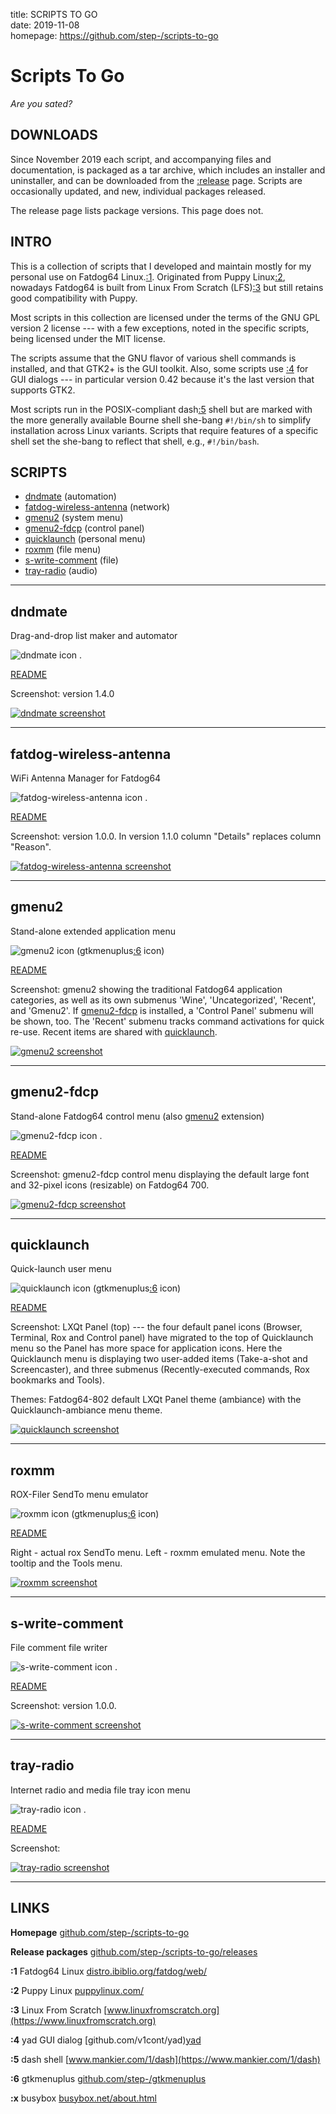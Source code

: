 title: SCRIPTS TO GO  
date: 2019-11-08  
homepage: <https://github.com/step-/scripts-to-go>  

# Scripts To Go

_Are you sated?_

## DOWNLOADS

Since November 2019 each script, and accompanying files and documentation, is
packaged as a tar archive, which includes an installer and uninstaller, and can
be downloaded from the [:release](#LINKS) page.
Scripts are occasionally updated, and new, individual packages released.

The release page lists package versions. This page does not.

## INTRO

This is a collection of scripts that I developed and maintain mostly for my
personal use on Fatdog64 Linux.[:1](#LINKS).
Originated from Puppy Linux[:2](#LINKS), nowadays Fatdog64 is built from Linux
From Scratch (LFS)[:3](#LINKS) but still retains good compatibility with Puppy.

Most scripts in this collection are licensed under the terms of the GNU GPL
version 2 license --- with a few exceptions, noted in the specific scripts,
being licensed under the MIT license.

The scripts assume that the GNU flavor of various shell commands is installed,
and that GTK2+ is the GUI toolkit. Also, some scripts use [:4](#LINKS) for GUI
dialogs --- in particular version 0.42 because it's the last version that
supports GTK2.

Most scripts run in the POSIX-compliant dash[:5](#LINKS) shell but are marked
with the more generally available Bourne shell she-bang `#!/bin/sh` to simplify
installation across Linux variants.  Scripts that require features of a specific
shell set the she-bang to reflect that shell, e.g., `#!/bin/bash`.

## SCRIPTS

* [dndmate](#dndmate) (automation)
* [fatdog-wireless-antenna](#fatdog-wireless-antenna) (network)
* [gmenu2](#gmenu2) (system menu)
* [gmenu2-fdcp](#gmenu2-fdcp) (control panel)
* [quicklaunch](#quicklaunch) (personal menu)
* [roxmm](#roxmm) (file menu)
* [s-write-comment](#s-write-comment) (file)
* [tray-radio](#tray-radio) (audio)

----

<a href="dndmate"></a>

## dndmate

Drag-and-drop list maker and automator

![dndmate icon](img/icon/dndmate.png) .

[README](dndmate/README.md)

Screenshot:
version 1.4.0

[![dndmate screenshot](img/dndmate-1.4.0-s-240x222.png)](https://postimg.cc/jn7xR2GB)


----

<a href="fatdog-wireless-antenna"></a>

## fatdog-wireless-antenna

WiFi Antenna Manager for Fatdog64

![fatdog-wireless-antenna icon](img/icon/fatdog_wireless_antenna.png) .

[README](fatdog-wireless-antenna/README.md)

Screenshot:
version 1.0.0. In version 1.1.0 column "Details" replaces column "Reason".

[![fatdog-wireless-antenna screenshot](img/fatdog-wireless-antenna-240x113.png)](img/fatdog-wireless-antenna.png)

----

<a href="gmenu2"></a>

## gmenu2

Stand-alone extended application menu

![gmenu2 icon](img/icon/gmenu2.png) (gtkmenuplus[:6](#LINKS) icon)

[README](gmenu2/README.md)

Screenshot:
gmenu2 showing the traditional Fatdog64 application categories,
as well as its own submenus 'Wine', 'Uncategorized', 'Recent', and 'Gmenu2'.
If [gmenu2-fdcp](#gmenu2-fdcp) is installed, a 'Control Panel' submenu will
be shown, too.
The 'Recent' submenu tracks command activations for quick re-use.
Recent items are shared with [quicklaunch](#quicklaunch).

[![gmenu2 screenshot](img/gmenu2-240x267.png)](img/gmenu2.png)

----

<a href="gmenu2-fdcp"></a>

## gmenu2-fdcp

Stand-alone Fatdog64 control menu (also [gmenu2](#gmenu2) extension)

![gmenu2-fdcp icon](img/icon/gmenu2-fdcp.png) .

[README](gmenu2-fdcp/README.md)

Screenshot:
gmenu2-fdcp control menu displaying the default large font and 32-pixel icons
(resizable) on Fatdog64 700.

[![gmenu2-fdcp screenshot](img/gmenu2-fdcp-240x164.png)](img/gmenu2-fdcp.png)

----

<a href="quicklaunch"></a>

## quicklaunch

Quick-launch user menu

![quicklaunch icon](img/icon/quicklaunch.png) (gtkmenuplus[:6](#LINKS) icon)

[README](quicklaunch/README.md)

Screenshot:
LXQt Panel (top) --- the four default panel icons (Browser,
Terminal, Rox and Control panel) have migrated to the top of Quicklaunch menu
so the Panel has more space for application icons.
Here the Quicklaunch menu is displaying two user-added items
(Take-a-shot and Screencaster), and three submenus
(Recently-executed commands, Rox bookmarks and Tools).

Themes: Fatdog64-802 default LXQt Panel theme (ambiance) with the
Quicklaunch-ambiance menu theme.

[![quicklaunch screenshot](img/quicklaunch-800-240x98.png)](img/quicklaunch-800.png)

----

<a href="roxmm"></a>

## roxmm

ROX-Filer SendTo menu emulator

![roxmm icon](img/icon/roxmm.png) (gtkmenuplus[:6](#LINKS) icon)

[README](roxmm/README.md)

Right - actual rox SendTo menu.
Left - roxmm emulated menu. Note the tooltip and the Tools menu.

[![roxmm screenshot](img/roxmm-240x90.png)](img/roxmm.png)

----

<a href="s-write-comment"></a>

## s-write-comment

File comment file writer

![s-write-comment icon](img/icon/s-write-comment.png) .

[README](s-write-comment/README.md)

Screenshot:
version 1.0.0.

[![s-write-comment screenshot](img/s-write-comment-240x160.png)](img/s-write-comment.png)


----

<a href="tray-radio"></a>

## tray-radio

Internet radio and media file tray icon menu

![tray-radio icon](img/icon/tray-radio.png) .

[README](tray-radio/README.md)

Screenshot:

[![tray-radio screenshot](img/tray-radio-240x107.png)](img/tray-radio.gif)

----

<a name="LINKS">

## LINKS

**Homepage**
[github.com/step-/scripts-to-go](https://github.com/step-/scripts-to-go)

**Release packages**
[github.com/step-/scripts-to-go/releases](https://github.com/step-/scripts-to-go/releases)

**:1** Fatdog64 Linux
[distro.ibiblio.org/fatdog/web/](http://distro.ibiblio.org/fatdog/web/)

**:2** Puppy Linux
[puppylinux.com/](http://puppylinux.com/)

**:3** Linux From Scratch
[www.linuxfromscratch.org](https://www.linuxfromscratch.org)

**:4** yad GUI dialog
[github.com/v1cont/yad)[yad](https://github.com/v1cont/yad)

**:5** dash shell
[www.mankier.com/1/dash](https://www.mankier.com/1/dash)

**:6** gtkmenuplus
[github.com/step-/gtkmenuplus](https://github.com/step-/gtkmenuplus)

**:x** busybox
[busybox.net/about.html](https://busybox.net/about.html)
